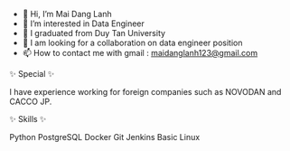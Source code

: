 - 👋 Hi, I’m Mai Dang Lanh
- 👀 I’m interested in Data Engineer
- 🌱 I graduated from Duy Tan University
- 💞️ I am looking for a collaboration on data engineer position 
- 📫 How to contact me with gmail : maidanglanh123@gmail.com  

✨ Special ✨

I have experience working for foreign companies such as NOVODAN and CACCO JP.

✨ Skills ✨

Python
PostgreSQL
Docker
Git
Jenkins
Basic Linux
